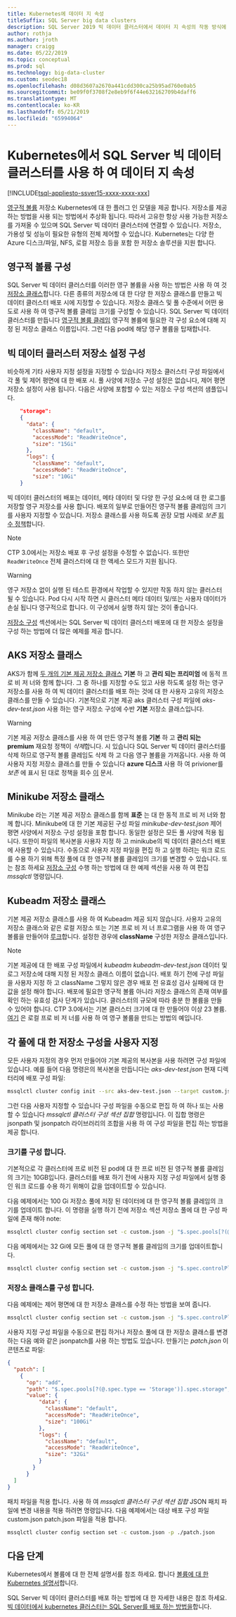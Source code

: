 ```yaml
---
title: Kubernetes에 데이터 지 속성
titleSuffix: SQL Server big data clusters
description: SQL Server 2019 빅 데이터 클러스터에서 데이터 지 속성의 작동 방식에 대해 알아봅니다.
author: rothja
ms.author: jroth
manager: craigg
ms.date: 05/22/2019
ms.topic: conceptual
ms.prod: sql
ms.technology: big-data-cluster
ms.custom: seodec18
ms.openlocfilehash: d08d3607a2670a441cdd300ca25b95ad760e0ab5
ms.sourcegitcommit: be09f0f3708f2e8eb9f6f44e632162709b4daff6
ms.translationtype: MT
ms.contentlocale: ko-KR
ms.lasthandoff: 05/21/2019
ms.locfileid: "65994064"
---
```

# <a name="data-persistence-with-sql-server-big-data-cluster-on-kubernetes"></a>Kubernetes에서 SQL Server 빅 데이터 클러스터를 사용 하 여 데이터 지 속성

[!INCLUDE[tsql-appliesto-ssver15-xxxx-xxxx-xxx](../includes/tsql-appliesto-ssver15-xxxx-xxxx-xxx.md)]

[영구적 볼륨](https://kubernetes.io/docs/concepts/storage/persistent-volumes/) 저장소 Kubernetes에 대 한 플러그 인 모델을 제공 합니다. 저장소를 제공 하는 방법을 사용 되는 방법에서 추상화 됩니다. 따라서 고유한 항상 사용 가능한 저장소를 가져올 수 있으며 SQL Server 빅 데이터 클러스터에 연결할 수 있습니다. 저장소, 가용성 및 성능이 필요한 유형의 전체 제어할 수 있습니다. Kubernetes는 다양 한 Azure 디스크/파일, NFS, 로컬 저장소 등을 포함 한 저장소 솔루션을 지원 합니다.

## <a name="configure-persistent-volumes"></a>영구적 볼륨 구성

SQL Server 빅 데이터 클러스터를 이러한 영구 볼륨을 사용 하는 방법은 사용 하 여 것 [저장소 클래스](https://kubernetes.io/docs/concepts/storage/storage-classes/)합니다. 다른 종류의 저장소에 대 한 다양 한 저장소 클래스를 만들고 빅 데이터 클러스터 배포 시에 지정할 수 있습니다. 저장소 클래스 및 풀 수준에서 어떤 용도로 사용 하 여 영구적 볼륨 클레임 크기를 구성할 수 있습니다. SQL Server 빅 데이터 클러스터를 만듭니다 [영구적 볼륨 클레임](https://kubernetes.io/docs/concepts/storage/persistent-volumes/#persistentvolumeclaims) 영구적 볼륨에 필요한 각 구성 요소에 대해 지정 된 저장소 클래스 이름입니다. 그런 다음 pod에 해당 영구 볼륨을 탑재합니다. 

## <a name="configure-big-data-cluster-storage-settings"></a>빅 데이터 클러스터 저장소 설정 구성

비슷하게 기타 사용자 지정 설정을 지정할 수 있습니다 저장소 클러스터 구성 파일에서 각 풀 및 제어 평면에 대 한 배포 시. 풀 사양에 저장소 구성 설정은 없습니다, 제어 평면 저장소 설정이 사용 됩니다. 다음은 사양에 포함할 수 있는 저장소 구성 섹션의 샘플입니다.

```json
    "storage": 
    {
      "data": {
        "className": "default",
        "accessMode": "ReadWriteOnce",
        "size": "15Gi"
      },
      "logs": {
        "className": "default",
        "accessMode": "ReadWriteOnce",
        "size": "10Gi"
    }
```

빅 데이터 클러스터의 배포는 데이터, 메타 데이터 및 다양 한 구성 요소에 대 한 로그를 저장할 영구 저장소를 사용 합니다. 배포의 일부로 만들어진 영구적 볼륨 클레임의 크기를 사용자 지정할 수 있습니다. 저장소 클래스를 사용 하도록 권장 모범 사례로 *보존* [회수 정책](https://kubernetes.io/docs/concepts/storage/storage-classes/#reclaim-policy)합니다.

> [!NOTE]
> CTP 3.0에서는 저장소 배포 후 구성 설정을 수정할 수 없습니다. 또한만 `ReadWriteOnce` 전체 클러스터에 대 한 액세스 모드가 지원 됩니다.

> [!WARNING]
> 영구 저장소 없이 실행 된 테스트 환경에서 작업할 수 있지만 작동 하지 않는 클러스터 될 수 있습니다. Pod 다시 시작 하면 시 클러스터 메타 데이터 및/또는 사용자 데이터가 손실 됩니다 영구적으로 합니다. 이 구성에서 실행 하지 않는 것이 좋습니다. 

[저장소 구성](#config-samples) 섹션에서는 SQL Server 빅 데이터 클러스터 배포에 대 한 저장소 설정을 구성 하는 방법에 더 많은 예제를 제공 합니다.

## <a name="aks-storage-classes"></a>AKS 저장소 클래스

AKS가 함께 [두 개의 기본 제공 저장소 클래스](https://docs.microsoft.com/azure/aks/azure-disks-dynamic-pv) **기본** 하 고 **관리 되는 프리미엄** 에 동적 프로 비 저 너와 함께 합니다. 그 중 하나를 지정할 수도 있고 사용 하도록 설정 하는 영구 저장소를 사용 하 여 빅 데이터 클러스터를 배포 하는 것에 대 한 사용자 고유의 저장소 클래스를 만들 수 있습니다. 기본적으로 기본 제공 aks 클러스터 구성 파일에 *aks-dev-test.json* 사용 하는 영구 저장소 구성에 수반 **기본** 저장소 클래스입니다.

> [!WARNING]
> 기본 제공 저장소 클래스를 사용 하 여 만든 영구적 볼륨 **기본** 하 고 **관리 되는 premium** 재요청 정책이 *삭제*합니다. 시 있습니다 SQL Server 빅 데이터 클러스터를 삭제 하므로 영구적 볼륨 클레임도 삭제 하 고 다음 영구 볼륨을 가져옵니다. 사용 하 여 사용자 지정 저장소 클래스를 만들 수 있습니다 **azure 디스크** 사용 하 여 privioner를 *보존* 에 표시 된 대로 정책을 회수 [이](https://docs.microsoft.com/en-us/azure/aks/concepts-storage#storage-classes) 문서.


## <a name="minikube-storage-class"></a>Minikube 저장소 클래스

Minikube 라는 기본 제공 저장소 클래스를 함께 **표준** 는 대 한 동적 프로 비 저 너와 함께 합니다. Minikube에 대 한 기본 제공된 구성 파일 *minikube-dev-test.json* 제어 평면 사양에서 저장소 구성 설정을 포함 합니다. 동일한 설정은 모든 풀 사양에 적용 됩니다. 또한이 파일의 복사본을 사용자 지정 하 고 minikube의 빅 데이터 클러스터 배포에 사용할 수 있습니다. 수동으로 사용자 지정 파일을 편집 하 고 실행 하려는 워크 로드를 수용 하기 위해 특정 풀에 대 한 영구적 볼륨 클레임의 크기를 변경할 수 있습니다. 또는 참조 하세요 [저장소 구성](#config-samples) 수행 하는 방법에 대 한 예제 섹션을 사용 하 여 편집 *mssqlctl* 명령입니다.

## <a name="kubeadm-storage-classes"></a>Kubeadm 저장소 클래스

기본 제공 저장소 클래스를 사용 하 여 Kubeadm 제공 되지 않습니다. 사용자 고유의 저장소 클래스와 같은 로컬 저장소 또는 기본 프로 비 저 너 프로그램을 사용 하 여 영구 볼륨을 만들어야 [루크](https://github.com/rook/rook)합니다. 설정한 경우에 **className** 구성한 저장소 클래스입니다. 

> [!NOTE]
>  기본 제공에 대 한 배포 구성 파일에서 *kubeadm kubeadm-dev-test.json* 데이터 및 로그 저장소에 대해 지정 된 저장소 클래스 이름이 없습니다. 배포 하기 전에 구성 파일을 사용자 지정 하 고 className 그렇지 않은 경우 배포 전 유효성 검사 실패에 대 한 값을 설정 해야 합니다. 배포에 필요한 영구적 볼륨 아니라 저장소 클래스의 존재 여부를 확인 하는 유효성 검사 단계가 있습니다. 클러스터의 규모에 따라 충분 한 볼륨을 만들 수 있어야 합니다. CTP 3.0에서는 기본 클러스터 크기에 대 한 만들어야 이상 23 볼륨. [여기](https://github.com/Microsoft/sql-server-samples/tree/master/samples/features/sql-big-data-cluster/deployment/kubeadm/ubuntu) 은 로컬 프로 비 저 너를 사용 하 여 영구 볼륨을 만드는 방법의 예입니다.


## <a name="customize-storage-configurations-for-each-pool"></a>각 풀에 대 한 저장소 구성을 사용자 지정

모든 사용자 지정의 경우 먼저 만들어야 기본 제공의 복사본을 사용 하려면 구성 파일에 있습니다. 예를 들어 다음 명령은의 복사본을 만듭니다는 *aks-dev-test.json* 현재 디렉터리에 배포 구성 파일:

```bash
mssqlctl cluster config init --src aks-dev-test.json --target custom.json
```

그런 다음 사용자 지정할 수 있습니다 구성 파일을 수동으로 편집 하 여 하나 또는 사용할 수 있습니다 *mssqlctl 클러스터 구성 섹션 집합* 명령입니다. 이 집합 명령은 jsonpath 및 jsonpatch 라이브러리의 조합을 사용 하 여 구성 파일을 편집 하는 방법을 제공 합니다.

### <a name="configure-size"></a>크기를 구성 합니다.

기본적으로 각 클러스터에 프로 비전 된 pod에 대 한 프로 비전 된 영구적 볼륨 클레임의 크기는 10GB입니다. 클러스터를 배포 하기 전에 사용자 지정 구성 파일에서 실행 중인 워크 로드를 수용 하기 위해이 값을 업데이트할 수 있습니다.

다음 예제에서는 100 Gi 저장소 풀에 저장 된 데이터에 대 한 영구적 볼륨 클레임의 크기를 업데이트 합니다. 이 명령을 실행 하기 전에 저장소 섹션 저장소 풀에 대 한 구성 파일에 존재 해야 note:

```bash
mssqlctl cluster config section set -c custom.json -j "$.spec.pools[?(@.spec.type == ""Storage"")].spec.storage.data.size=100Gi"
```

다음 예제에서는 32 Gi에 모든 풀에 대 한 영구적 볼륨 클레임의 크기를 업데이트합니다.

```bash
mssqlctl cluster config section set -c custom.json -j "$.spec.controlPlane.spec.storage.data.size=32Gi"
```

### <a id="config-samples"></a> 저장소 클래스를 구성 합니다.

다음 예제에는 제어 평면에 대 한 저장소 클래스를 수정 하는 방법을 보여 줍니다.

```bash
mssqlctl cluster config section set -c custom.json -j "$.spec.controlPlane.spec.storage.data.className=<yourStorageClassName>"
```

사용자 지정 구성 파일을 수동으로 편집 하거나 저장소 풀에 대 한 저장소 클래스를 변경 하는 다음 예와 같은 jsonpatch를 사용 하는 방법도 있습니다. 만들기는 *patch.json* 이 콘텐츠로 파일:

```json
{
  "patch": [
    {
      "op": "add",
      "path": "$.spec.pools[?(@.spec.type == 'Storage')].spec.storage",
      "value": {
          "data": {
            "className": "default",
            "accessMode": "ReadWriteOnce",
            "size": "100Gi"
          },
          "logs": {
            "className": "default",
            "accessMode": "ReadWriteOnce",
            "size": "32Gi"
          }
        }
      }
  ]
}
```

패치 파일을 적용 합니다. 사용 하 여 *mssqlctl 클러스터 구성 섹션 집합* JSON 패치 파일에 변경 내용을 적용 하려면 명령입니다. 다음 예제에서는 대상 배포 구성 파일 custom.json patch.json 파일을 적용 합니다.

```bash
mssqlctl cluster config section set -c custom.json -p ./patch.json
```

## <a name="next-steps"></a>다음 단계

Kubernetes에서 볼륨에 대 한 전체 설명서를 참조 하세요. 합니다 [볼륨에 대 한 Kubernetes 설명서](https://kubernetes.io/docs/concepts/storage/volumes/)합니다.

SQL Server 빅 데이터 클러스터를 배포 하는 방법에 대 한 자세한 내용은 참조 하세요. [빅 데이터에서 kubernetes 클러스터는 SQL Server를 배포 하는 방법을](deployment-guidance.md)합니다.

